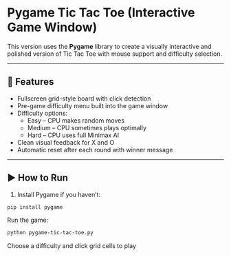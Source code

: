 # Pygame Tic Tac Toe (Interactive Game Window)

This version uses the **Pygame** library to create a visually interactive and polished version of Tic Tac Toe with mouse support and difficulty selection.

---

## 🎨 Features

- Fullscreen grid-style board with click detection
- Pre-game difficulty menu built into the game window
- Difficulty options:
  - Easy – CPU makes random moves
  - Medium – CPU sometimes plays optimally
  - Hard – CPU uses full Minimax AI
- Clean visual feedback for X and O
- Automatic reset after each round with winner message

---

## ▶️ How to Run

1. Install Pygame if you haven’t:

```bash
pip install pygame
```

Run the game:

```bash
python pygame-tic-tac-toe.py
```
Choose a difficulty and click grid cells to play
